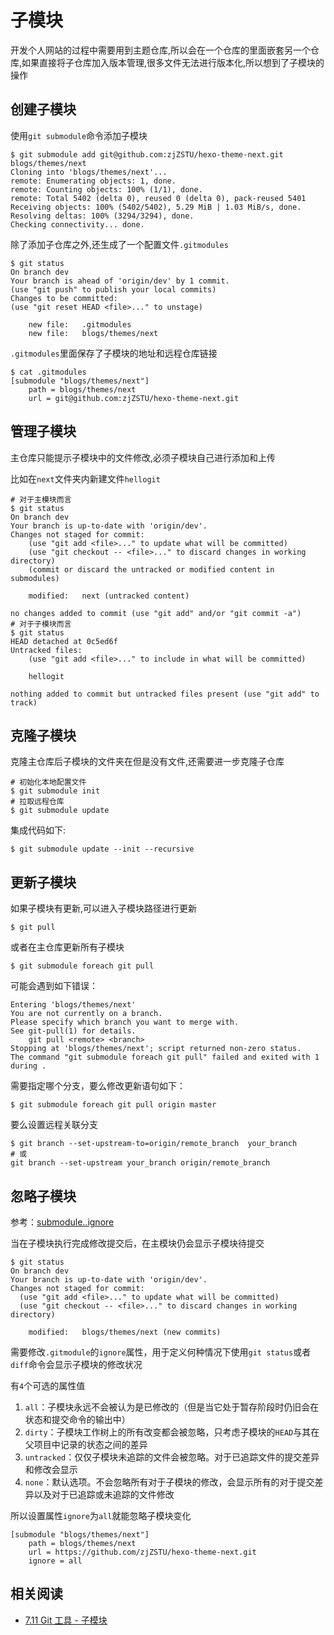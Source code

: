 
# 子模块

开发个人网站的过程中需要用到主题仓库,所以会在一个仓库的里面嵌套另一个仓库,如果直接将子仓库加入版本管理,很多文件无法进行版本化,所以想到了子模块的操作

## 创建子模块

使用`git submodule`命令添加子模块

    $ git submodule add git@github.com:zjZSTU/hexo-theme-next.git blogs/themes/next
    Cloning into 'blogs/themes/next'...
    remote: Enumerating objects: 1, done.
    remote: Counting objects: 100% (1/1), done.
    remote: Total 5402 (delta 0), reused 0 (delta 0), pack-reused 5401
    Receiving objects: 100% (5402/5402), 5.29 MiB | 1.03 MiB/s, done.
    Resolving deltas: 100% (3294/3294), done.
    Checking connectivity... done.

除了添加子仓库之外,还生成了一个配置文件`.gitmodules`

    $ git status 
    On branch dev
    Your branch is ahead of 'origin/dev' by 1 commit.
    (use "git push" to publish your local commits)
    Changes to be committed:
    (use "git reset HEAD <file>..." to unstage)

        new file:   .gitmodules
        new file:   blogs/themes/next

`.gitmodules`里面保存了子模块的地址和远程仓库链接

    $ cat .gitmodules 
    [submodule "blogs/themes/next"]
        path = blogs/themes/next
        url = git@github.com:zjZSTU/hexo-theme-next.git

## 管理子模块

主仓库只能提示子模块中的文件修改,必须子模块自己进行添加和上传

比如在`next`文件夹内新建文件`hellogit`

    # 对于主模块而言
    $ git status 
    On branch dev
    Your branch is up-to-date with 'origin/dev'.
    Changes not staged for commit:
        (use "git add <file>..." to update what will be committed)
        (use "git checkout -- <file>..." to discard changes in working directory)
        (commit or discard the untracked or modified content in submodules)

	    modified:   next (untracked content)

    no changes added to commit (use "git add" and/or "git commit -a")
    # 对于子模块而言
    $ git status 
    HEAD detached at 0c5ed6f
    Untracked files:
        (use "git add <file>..." to include in what will be committed)

	    hellogit

    nothing added to commit but untracked files present (use "git add" to track)

## 克隆子模块

克隆主仓库后子模块的文件夹在但是没有文件,还需要进一步克隆子仓库

    # 初始化本地配置文件
    $ git submodule init
    # 拉取远程仓库
    $ git submodule update

集成代码如下:

    $ git submodule update --init --recursive

## 更新子模块

如果子模块有更新,可以进入子模块路径进行更新

    $ git pull

或者在主仓库更新所有子模块

    $ git submodule foreach git pull 

可能会遇到如下错误：

```
Entering 'blogs/themes/next'
You are not currently on a branch.
Please specify which branch you want to merge with.
See git-pull(1) for details.
    git pull <remote> <branch>
Stopping at 'blogs/themes/next'; script returned non-zero status.
The command "git submodule foreach git pull" failed and exited with 1 during .
```

需要指定哪个分支，要么修改更新语句如下：

```
$ git submodule foreach git pull origin master
```

要么设置远程关联分支

```
$ git branch --set-upstream-to=origin/remote_branch  your_branch
# 或
git branch --set-upstream your_branch origin/remote_branch
```

## 忽略子模块

参考：[submodule.<name>.ignore ](https://git-scm.com/docs/gitmodules#Documentation/gitmodules.txt-submoduleltnamegtignore)

当在子模块执行完成修改提交后，在主模块仍会显示子模块待提交

```
$ git status 
On branch dev
Your branch is up-to-date with 'origin/dev'.
Changes not staged for commit:
  (use "git add <file>..." to update what will be committed)
  (use "git checkout -- <file>..." to discard changes in working directory)

	modified:   blogs/themes/next (new commits)
```

需要修改`.gitmodule`的`ignore`属性，用于定义何种情况下使用`git status`或者`diff`命令会显示子模块的修改状况

有`4`个可选的属性值

1. `all`：子模块永远不会被认为是已修改的（但是当它处于暂存阶段时仍旧会在状态和提交命令的输出中）
2. `dirty`：子模块工作树上的所有改变都会被忽略，只考虑子模块的`HEAD`与其在父项目中记录的状态之间的差异
3. `untracked`：仅仅子模块未追踪的文件会被忽略。对于已追踪文件的提交差异和修改会显示
4. `none`：默认选项。不会忽略所有对于子模块的修改，会显示所有的对于提交差异以及对于已追踪或未追踪的文件修改

所以设置属性`ignore`为`all`就能忽略子模块变化

```
[submodule "blogs/themes/next"]
	path = blogs/themes/next
	url = https://github.com/zjZSTU/hexo-theme-next.git
	ignore = all
```

## 相关阅读

* [7.11 Git 工具 - 子模块](https://git-scm.com/book/zh/v2/Git-%E5%B7%A5%E5%85%B7-%E5%AD%90%E6%A8%A1%E5%9D%97)